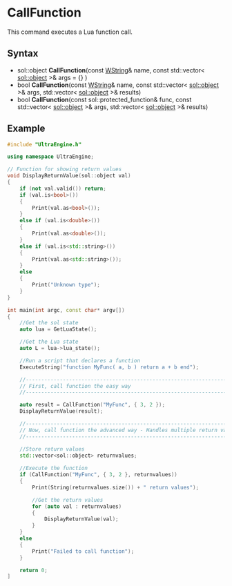 # CallFunction

This command executes a Lua function call.
 
## Syntax

- sol::object **CallFunction**(const [WString](WString.md)& name, const std::vector< [sol::object](https://sol2.readthedocs.io/en/latest/api/object.html) \>& args = {} )
- bool **CallFunction**(const [WString](WString.md)& name, const std::vector< [sol::object](https://sol2.readthedocs.io/en/latest/api/object.html) \>& args, std::vector< [sol::object](https://sol2.readthedocs.io/en/latest/api/object.html) \>& results)
- bool **CallFunction**(const sol::protected_function& func, const std::vector< [sol::object](https://sol2.readthedocs.io/en/latest/api/object.html) \>& args, std::vector< [sol::object](https://sol2.readthedocs.io/en/latest/api/object.html) \>& results)

## Example

```c++
#include "UltraEngine.h"

using namespace UltraEngine;

// Function for showing return values
void DisplayReturnValue(sol::object val)
{
    if (not val.valid()) return;
    if (val.is<bool>())
    {
        Print(val.as<bool>());
    }
    else if (val.is<double>())
    {
        Print(val.as<double>());
    }
    else if (val.is<std::string>())
    {
        Print(val.as<std::string>());
    }
    else
    {
        Print("Unknown type");
    }
}

int main(int argc, const char* argv[])
{
    //Get the sol state
    auto lua = GetLuaState();

    //Get the Lua state
    auto L = lua->lua_state();

    //Run a script that declares a function
    ExecuteString("function MyFunc( a, b ) return a + b end");

    //-------------------------------------------------------------------------------------------
    // First, call function the easy way
    //-------------------------------------------------------------------------------------------

    auto result = CallFunction("MyFunc", { 3, 2 });
    DisplayReturnValue(result);

    //-------------------------------------------------------------------------------------------
    // Now, call function the advanced way - Handles multiple return values and function errors
    //-------------------------------------------------------------------------------------------

    //Store return values
    std::vector<sol::object> returnvalues;
    
    //Execute the function
    if (CallFunction("MyFunc", { 3, 2 }, returnvalues))
    {
        Print(String(returnvalues.size()) + " return values");

        //Get the return values
        for (auto val : returnvalues)
        {
            DisplayReturnValue(val);
        }
    }
    else
    {
        Print("Failed to call function");
    }

    return 0;
]
```

